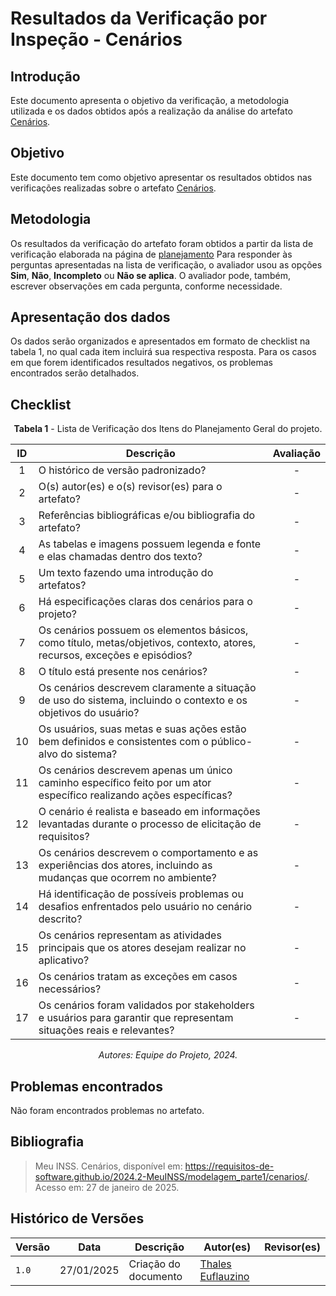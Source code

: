 # Resultados da Verificação por Inspeção - Cenários

## Introdução

Este documento apresenta o objetivo da verificação, a metodologia utilizada e os dados obtidos após a realização da análise do artefato [Cenários](https://requisitos-de-software.github.io/2024.2-MeuINSS/modelagem_parte1/cenarios/).

## Objetivo

Este documento tem como objetivo apresentar os resultados obtidos nas verificações realizadas sobre o artefato [Cenários](https://requisitos-de-software.github.io/2024.2-MeuINSS/modelagem_parte1/cenarios/).

## Metodologia

Os resultados da verificação do artefato foram obtidos a partir da lista de verificação elaborada na página de [planejamento](../entrega3/planej2-e3.md) Para responder às perguntas apresentadas na lista de verificação, o avaliador usou as opções **Sim**, **Não**, **Incompleto** ou **Não se aplica**. O avaliador pode, também, escrever observações em cada pergunta, conforme necessidade.

## Apresentação dos dados

Os dados serão organizados e apresentados em formato de checklist na tabela 1, no qual cada item incluirá sua respectiva resposta. Para os casos em que forem identificados resultados negativos, os problemas encontrados serão detalhados.

## Checklist

<center>

**Tabela 1** - Lista de Verificação dos Itens do Planejamento Geral do projeto.

|        ID        | Descrição                                                                                                           | Avaliação  |
| :--------------: | ------------------------------------------------------------------------------------------------------------------- | :--------: | 
| 1 | O histórico de versão padronizado? | - |
| 2 | O(s) autor(es) e o(s) revisor(es) para o artefato? | - |
| 3 | Referências bibliográficas e/ou bibliografia do artefato? | - |
| 4 | As tabelas e imagens possuem legenda e fonte e elas chamadas dentro dos texto? | - |
| 5 | Um texto fazendo uma introdução do artefatos? | - |
| 6 |Há especificações claras dos cenários para o projeto? | - |
| 7 |Os cenários possuem os elementos básicos, como título, metas/objetivos, contexto, atores, recursos, exceções e episódios? | - |
| 8 |O título está presente nos cenários? | - |
| 9 |Os cenários descrevem claramente a situação de uso do sistema, incluindo o contexto e os objetivos do usuário? | - |
| 10 |Os usuários, suas metas e suas ações estão bem definidos e consistentes com o público-alvo do sistema? | - |
| 11 |Os cenários descrevem apenas um único caminho específico feito por um ator específico realizando ações específicas? | - |
| 12 |O cenário é realista e baseado em informações levantadas durante o processo de elicitação de requisitos? | - |
| 13 |Os cenários descrevem o comportamento e as experiências dos atores, incluindo as mudanças que ocorrem no ambiente? | - |
| 14 |Há identificação de possíveis problemas ou desafios enfrentados pelo usuário no cenário descrito? | - |
| 15 |Os cenários representam as atividades principais que os atores desejam realizar no aplicativo? | - |
| 16 |Os cenários tratam as exceções em casos necessários? | - |
| 17 |Os cenários foram validados por stakeholders e usuários para garantir que representam situações reais e relevantes? | - |

_Autores: Equipe do Projeto, 2024._

</center>

## Problemas encontrados

Não foram encontrados problemas no artefato.

## Bibliografia

> Meu INSS. Cenários, disponível em: https://requisitos-de-software.github.io/2024.2-MeuINSS/modelagem_parte1/cenarios/. Acesso em: 27 de janeiro de 2025.

## Histórico de Versões

| Versão  | Data | Descrição | Autor(es) | Revisor(es) |
| -------- | ------ | ------ | ---------- | ---------- |
| `1.0` | 27/01/2025 | Criação do documento  | [Thales Euflauzino](https://github.com/thaleseuflauzino) |  |
